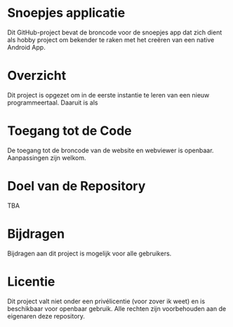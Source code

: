# Snoepjes applicatie

Dit GitHub-project bevat de broncode voor de snoepjes app dat zich dient als hobby project om bekender te raken met het creëren van een native Android App. 

# Overzicht

Dit project is opgezet om in de eerste instantie te leren van een nieuw programmeertaal. Daaruit is als 

# Toegang tot de Code

De toegang tot de broncode van de website en webviewer is openbaar. Aanpassingen zijn welkom.

# Doel van de Repository

TBA

# Bijdragen

Bijdragen aan dit project is mogelijk voor alle gebruikers.

# Licentie

Dit project valt niet onder een privélicentie (voor zover ik weet) en is beschikbaar voor openbaar gebruik. Alle rechten zijn voorbehouden aan de eigenaren deze repository.
